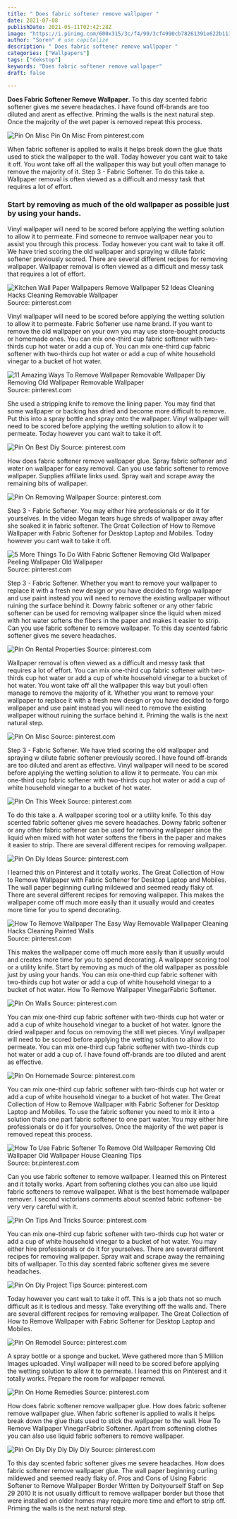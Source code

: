 ```yaml
---
title: " Does fabric softener remove wallpaper "
date: 2021-07-08
publishDate: 2021-05-11T02:42:28Z
image: "https://i.pinimg.com/600x315/3c/f4/99/3cf4990cb78261391e622b1134be3d44.jpg"
author: "Soren" # use capitalize
description: " Does fabric softener remove wallpaper "
categories: ["Wallpapers"]
tags: ["dekstop"]
keywords: "Does fabric softener remove wallpaper"
draft: false

---
```



**Does Fabric Softener Remove Wallpaper**. To this day scented fabric softener gives me severe headaches. I have found off-brands are too diluted and arent as effective. Priming the walls is the next natural step. Once the majority of the wet paper is removed repeat this process.

![Pin On Misc](https://i.pinimg.com/originals/df/13/07/df130764a40fa8805427047139513277.png "Pin On Misc")
Pin On Misc From pinterest.com


When fabric softener is applied to walls it helps break down the glue thats used to stick the wallpaper to the wall. Today however you cant wait to take it off. You wont take off all the wallpaper this way but youll often manage to remove the majority of it. Step 3 - Fabric Softener. To do this take a. Wallpaper removal is often viewed as a difficult and messy task that requires a lot of effort.

### Start by removing as much of the old wallpaper as possible just by using your hands.

Vinyl wallpaper will need to be scored before applying the wetting solution to allow it to permeate. Find someone to remvoe wallpaper near you to assist you through this process. Today however you cant wait to take it off. We have tried scoring the old wallpaper and spraying w dilute fabric softener previously scored. There are several different recipes for removing wallpaper. Wallpaper removal is often viewed as a difficult and messy task that requires a lot of effort.


![Kitchen Wall Paper Wallpapers Remove Wallpaper 52 Ideas Cleaning Hacks Cleaning Removable Wallpaper](https://i.pinimg.com/474x/08/88/f5/0888f5960e8e359eaf866503786f9a7a.jpg "Kitchen Wall Paper Wallpapers Remove Wallpaper 52 Ideas Cleaning Hacks Cleaning Removable Wallpaper")
Source: pinterest.com

Vinyl wallpaper will need to be scored before applying the wetting solution to allow it to permeate. Fabric Softener use name brand. If you want to remove the old wallpaper on your own you may use store-bought products or homemade ones. You can mix one-third cup fabric softener with two-thirds cup hot water or add a cup of. You can mix one-third cup fabric softener with two-thirds cup hot water or add a cup of white household vinegar to a bucket of hot water.

![11 Amazing Ways To Remove Wallpaper Removable Wallpaper Diy Removing Old Wallpaper Removable Wallpaper](https://i.pinimg.com/474x/33/7c/d6/337cd62b9515e8e3a82f342405d8ac32.jpg "11 Amazing Ways To Remove Wallpaper Removable Wallpaper Diy Removing Old Wallpaper Removable Wallpaper")
Source: pinterest.com

She used a stripping knife to remove the lining paper. You may find that some wallpaper or backing has dried and become more difficult to remove. Put this into a spray bottle and spray onto the wallpaper. Vinyl wallpaper will need to be scored before applying the wetting solution to allow it to permeate. Today however you cant wait to take it off.

![Pin On Best Diy](https://i.pinimg.com/originals/3c/8f/f2/3c8ff260b69be96bb55a92e596069d95.jpg "Pin On Best Diy")
Source: pinterest.com

How does fabric softener remove wallpaper glue. Spray fabric softener and water on wallpaper for easy removal. Can you use fabric softener to remove wallpaper. Supplies affiliate links used. Spray wait and scrape away the remaining bits of wallpaper.

![Pin On Removing Wallpaper](https://i.pinimg.com/originals/60/15/4d/60154db4416053d5b7c19f48aee25537.jpg "Pin On Removing Wallpaper")
Source: pinterest.com

Step 3 - Fabric Softener. You may either hire professionals or do it for yourselves. In the video Megan tears huge shreds of wallpaper away after she soaked it in fabric softener. The Great Collection of How to Remove Wallpaper with Fabric Softener for Desktop Laptop and Mobiles. Today however you cant wait to take it off.

![5 More Things To Do With Fabric Softener Removing Old Wallpaper Peeling Wallpaper Old Wallpaper](https://i.pinimg.com/originals/24/0d/f0/240df01b1ab7fb51109465f23a9cb6c4.jpg "5 More Things To Do With Fabric Softener Removing Old Wallpaper Peeling Wallpaper Old Wallpaper")
Source: pinterest.com

Step 3 - Fabric Softener. Whether you want to remove your wallpaper to replace it with a fresh new design or you have decided to forgo wallpaper and use paint instead you will need to remove the existing wallpaper without ruining the surface behind it. Downy fabric softener or any other fabric softener can be used for removing wallpaper since the liquid when mixed with hot water softens the fibers in the paper and makes it easier to strip. Can you use fabric softener to remove wallpaper. To this day scented fabric softener gives me severe headaches.

![Pin On Rental Properties](https://i.pinimg.com/originals/0e/a2/e3/0ea2e3a0634911a75b98ba585500e183.jpg "Pin On Rental Properties")
Source: pinterest.com

Wallpaper removal is often viewed as a difficult and messy task that requires a lot of effort. You can mix one-third cup fabric softener with two-thirds cup hot water or add a cup of white household vinegar to a bucket of hot water. You wont take off all the wallpaper this way but youll often manage to remove the majority of it. Whether you want to remove your wallpaper to replace it with a fresh new design or you have decided to forgo wallpaper and use paint instead you will need to remove the existing wallpaper without ruining the surface behind it. Priming the walls is the next natural step.

![Pin On Misc](https://i.pinimg.com/originals/df/13/07/df130764a40fa8805427047139513277.png "Pin On Misc")
Source: pinterest.com

Step 3 - Fabric Softener. We have tried scoring the old wallpaper and spraying w dilute fabric softener previously scored. I have found off-brands are too diluted and arent as effective. Vinyl wallpaper will need to be scored before applying the wetting solution to allow it to permeate. You can mix one-third cup fabric softener with two-thirds cup hot water or add a cup of white household vinegar to a bucket of hot water.

![Pin On This Week](https://i.pinimg.com/originals/a4/6a/04/a46a0479ea684c518216d88a037e4006.jpg "Pin On This Week")
Source: pinterest.com

To do this take a. A wallpaper scoring tool or a utility knife. To this day scented fabric softener gives me severe headaches. Downy fabric softener or any other fabric softener can be used for removing wallpaper since the liquid when mixed with hot water softens the fibers in the paper and makes it easier to strip. There are several different recipes for removing wallpaper.

![Pin On Diy Ideas](https://i.pinimg.com/originals/37/f6/f7/37f6f72828fe2d5f507de00581c8c69c.jpg "Pin On Diy Ideas")
Source: pinterest.com

I learned this on Pinterest and it totally works. The Great Collection of How to Remove Wallpaper with Fabric Softener for Desktop Laptop and Mobiles. The wall paper beginning curling mildewed and seemed ready flaky of. There are several different recipes for removing wallpaper. This makes the wallpaper come off much more easily than it usually would and creates more time for you to spend decorating.

![How To Remove Wallpaper The Easy Way Removable Wallpaper Cleaning Hacks Cleaning Painted Walls](https://i.pinimg.com/originals/63/00/38/630038706ce2ea00ebe4a585d0281d43.png "How To Remove Wallpaper The Easy Way Removable Wallpaper Cleaning Hacks Cleaning Painted Walls")
Source: pinterest.com

This makes the wallpaper come off much more easily than it usually would and creates more time for you to spend decorating. A wallpaper scoring tool or a utility knife. Start by removing as much of the old wallpaper as possible just by using your hands. You can mix one-third cup fabric softener with two-thirds cup hot water or add a cup of white household vinegar to a bucket of hot water. How To Remove Wallpaper VinegarFabric Softener.

![Pin On Walls](https://i.pinimg.com/originals/1b/c0/f4/1bc0f4d8c527f4c36e1b55330f02cc73.jpg "Pin On Walls")
Source: pinterest.com

You can mix one-third cup fabric softener with two-thirds cup hot water or add a cup of white household vinegar to a bucket of hot water. Ignore the dried wallpaper and focus on removing the still wet pieces. Vinyl wallpaper will need to be scored before applying the wetting solution to allow it to permeate. You can mix one-third cup fabric softener with two-thirds cup hot water or add a cup of. I have found off-brands are too diluted and arent as effective.

![Pin On Homemade](https://i.pinimg.com/originals/72/b4/17/72b41767c4352898e0fa7eaee6f2fcf9.jpg "Pin On Homemade")
Source: pinterest.com

You can mix one-third cup fabric softener with two-thirds cup hot water or add a cup of white household vinegar to a bucket of hot water. The Great Collection of How to Remove Wallpaper with Fabric Softener for Desktop Laptop and Mobiles. To use the fabric softener you need to mix it into a solution thats one part fabric softener to one part water. You may either hire professionals or do it for yourselves. Once the majority of the wet paper is removed repeat this process.

![How To Use Fabric Softener To Remove Old Wallpaper Removing Old Wallpaper Old Wallpaper House Cleaning Tips](https://i.pinimg.com/originals/87/22/b1/8722b132e02b562145cf20f69e940ad3.png "How To Use Fabric Softener To Remove Old Wallpaper Removing Old Wallpaper Old Wallpaper House Cleaning Tips")
Source: br.pinterest.com

Can you use fabric softener to remove wallpaper. I learned this on Pinterest and it totally works. Apart from softening clothes you can also use liquid fabric softeners to remove wallpaper. What is the best homemade wallpaper remover. I second victorians comments about scented fabric softener- be very very careful with it.

![Pin On Tips And Tricks](https://i.pinimg.com/600x315/46/d7/77/46d7778097f5df5dd3000fda323e56c8.jpg "Pin On Tips And Tricks")
Source: pinterest.com

You can mix one-third cup fabric softener with two-thirds cup hot water or add a cup of white household vinegar to a bucket of hot water. You may either hire professionals or do it for yourselves. There are several different recipes for removing wallpaper. Spray wait and scrape away the remaining bits of wallpaper. To this day scented fabric softener gives me severe headaches.

![Pin On Diy Project Tips](https://i.pinimg.com/originals/b8/57/d6/b857d6415e376de16efa160554051cb3.jpg "Pin On Diy Project Tips")
Source: pinterest.com

Today however you cant wait to take it off. This is a job thats not so much difficult as it is tedious and messy. Take everything off the walls and. There are several different recipes for removing wallpaper. The Great Collection of How to Remove Wallpaper with Fabric Softener for Desktop Laptop and Mobiles.

![Pin On Remodel](https://i.pinimg.com/originals/c5/d7/df/c5d7df1f241ce60e860ba634d55c33d8.jpg "Pin On Remodel")
Source: pinterest.com

A spray bottle or a sponge and bucket. Weve gathered more than 5 Million Images uploaded. Vinyl wallpaper will need to be scored before applying the wetting solution to allow it to permeate. I learned this on Pinterest and it totally works. Prepare the room for wallpaper removal.

![Pin On Home Remedies](https://i.pinimg.com/originals/1a/fa/f4/1afaf4517e4994afe04253bb7982ec6d.jpg "Pin On Home Remedies")
Source: pinterest.com

How does fabric softener remove wallpaper glue. How does fabric softener remove wallpaper glue. When fabric softener is applied to walls it helps break down the glue thats used to stick the wallpaper to the wall. How To Remove Wallpaper VinegarFabric Softener. Apart from softening clothes you can also use liquid fabric softeners to remove wallpaper.

![Pin On Diy Diy Diy Diy Diy](https://i.pinimg.com/600x315/3c/f4/99/3cf4990cb78261391e622b1134be3d44.jpg "Pin On Diy Diy Diy Diy Diy")
Source: pinterest.com

To this day scented fabric softener gives me severe headaches. How does fabric softener remove wallpaper glue. The wall paper beginning curling mildewed and seemed ready flaky of. Pros and Cons of Using Fabric Softener to Remove Wallpaper Border Written by Doityourself Staff on Sep 29 2010 It is not usually difficult to remove wallpaper border but those that were installed on older homes may require more time and effort to strip off. Priming the walls is the next natural step.

